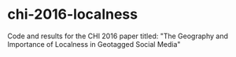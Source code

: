 # chi-2016-localness
Code and results for the CHI 2016 paper titled: "The Geography and Importance of Localness in Geotagged Social Media"
